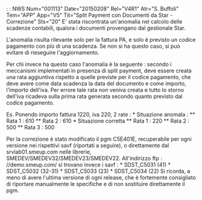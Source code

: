  :  : NWS Num="001113" Date="20150208" Rel="V4R1" Atr="S. Buffoli" Tem="APP" App="V5" Tit="Split Payment con Documenti da Star - Correzione" Sts="20"
E' stata riscontrata un'anomalia nel calcolo delle scadenze contabili, qualora i documenti provengano dal gestionale Star.

L'anomalia risulta rilevante solo per la fattura PA, e solo è previsto un codice pagamento con più
di una scadenza. Se non si ha questo caso, si può evitare di rieseguire l'aggiornamento.

Per chi invece ha questo caso l'anomalia è la seguente :  secondo i meccanismi implementati in presenza di split payment, deve essere creata una rata aggiuntiva rispetto a quelle previste per il codice pagamento, che deve avere come data scadenza la data del documento e come importo, l'importo dell'iva. Per errore tale rata non veniva creata e tutto lo storno dell'iva ricadeva sulla prima rata generata secondo quanto previsto dal codice pagamento.

Es. Ponendo importo fattura 1220, iva 220, 2 rate : 
\* Situazione anomala : 
\*\* Rata 1 :  610
\*\* Rata 2 :  610
\* Situazione corretta
\*\* Rata 1 :  220
\*\* Rata 2 :  500
\*\* Rata 3 :  500

Per la correzione è stato modificato il pgm C5E401E, recuperabile per ogni versione nei rispettivi
savf (riportati a seguire), o direttamente dal srvlab01.smeup.com nelle librerie, SMEDEV/SMEDEV32/SMEDEV23/SMEDEV22.
All'indirizzo ftp : //demo.smeup.com/ si trovano invece i savf : 
\* SDST_C5031 (41)
\* SDST_C5032 (32-31)
\* SDST_C5033 (23)
\* SDST_C5034 (22)
Si ricorda, a meno di avere l'ultima versione di ogni release, che è fortemente consigliato di riportare manualmente le specifiche e di non sostituire direttamente il pgm.

